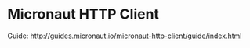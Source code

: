 # Micronaut HTTP Client #

Guide: http://guides.micronaut.io/micronaut-http-client/guide/index.html

